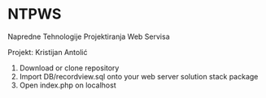 # NTPWS

Napredne Tehnologije Projektiranja Web Servisa

Projekt: Kristijan Antolić

1. Download or clone repository
2. Import DB/recordview.sql onto your web server solution stack package
3. Open index.php on localhost

